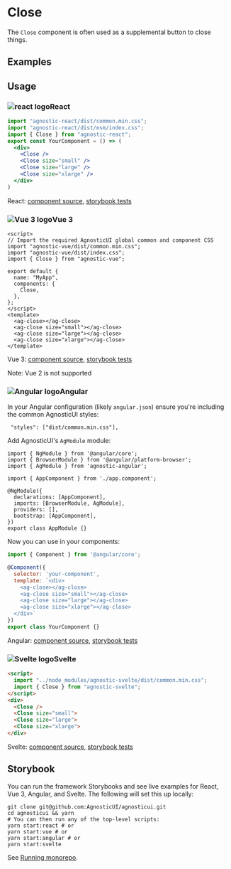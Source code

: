 # Close

The `Close` component is often used as a supplemental button to close things.

<div class="mbs24"></div>

## Examples

<div class="mbe24"></div>

<CloseExamples />

<script>
import CloseExamples from '../../components/CloseExamples.vue'
import { Alert } from "agnostic-vue";

export default {
  components: { Alert, CloseExamples }
}
</script>

<div class="mbe32"></div>

## Usage

<div class="flex">
  <h3 id="react" tabindex="-1">
    <img src="/images/React-icon.svg" alt="react logo">React
  </h3>
</div>

```jsx
import "agnostic-react/dist/common.min.css";
import "agnostic-react/dist/esm/index.css";
import { Close } from "agnostic-react";
export const YourComponent = () => (
  <div>
    <Close />
    <Close size="small" />
    <Close size="large" />
    <Close size="xlarge" />
  </div>
)
```

React: [component source](https://github.com/AgnosticUI/agnosticui/blob/master/agnostic-react/src/Close.tsx), [storybook tests](https://github.com/AgnosticUI/agnosticui/blob/master/agnostic-react/src/stories/Close.stories.tsx)

<div class="mbe32"></div>

<div class="flex">
  <h3 id="vue-3" tabindex="-1">
    <img src="/images/Vue-icon.svg" alt="Vue 3 logo">Vue 3
  </h3>
</div>

```vue
<script>
// Import the required AgnosticUI global common and component CSS
import "agnostic-vue/dist/common.min.css";
import "agnostic-vue/dist/index.css";
import { Close } from "agnostic-vue";

export default {
  name: "MyApp",
  components: {
    Close,
  },
};
</script>
<template>
  <ag-close></ag-close>
  <ag-close size="small"></ag-close>
  <ag-close size="large"></ag-close>
  <ag-close size="xlarge"></ag-close>
</template>
```


Vue 3: [component source](https://github.com/AgnosticUI/agnosticui/blob/master/agnostic-vue/src/components/Close.vue), [storybook tests](https://github.com/AgnosticUI/agnosticui/blob/master/agnostic-vue/src/stories/Close.stories.js)

<div class="mbe24"></div>

<Alert type="warning">Note: Vue 2 is not supported</Alert>

<div class="mbe32"></div>

<div class="flex">
  <h3 id="angular" tabindex="-1">
    <img src="/images/Angular-icon.svg" alt="Angular logo">Angular
  </h3>
</div>

In your Angular configuration (likely `angular.json`) ensure you're including
the common AgnosticUI styles:

<div class="mbe16"></div>

` "styles": ["dist/common.min.css"],`

<div class="mbe24"></div>

Add AgnosticUI's `AgModule` module:

```js{3,9}
import { NgModule } from '@angular/core';
import { BrowserModule } from '@angular/platform-browser';
import { AgModule } from 'agnostic-angular';

import { AppComponent } from './app.component';

@NgModule({
  declarations: [AppComponent],
  imports: [BrowserModule, AgModule],
  providers: [],
  bootstrap: [AppComponent],
})
export class AppModule {}
```

Now you can use in your components:

```js
import { Component } from '@angular/core';

@Component({
  selector: 'your-component',
  template: `<div>
    <ag-close></ag-close>
    <ag-close size="small"></ag-close>
    <ag-close size="large"></ag-close>
    <ag-close size="xlarge"></ag-close>
  </div>`
})
export class YourComponent {}
```


Angular: [component source](https://github.com/AgnosticUI/agnosticui/blob/master/agnostic-angular/libs/ag/src/lib/close.component.ts), [storybook tests](https://github.com/AgnosticUI/agnosticui/blob/master/agnostic-angular/libs/ag/src/lib/close.component.stories.ts)

<div class="mbe32"></div>

<div class="flex">
  <h3 id="svelte" tabindex="-1">
    <img src="/images/Svelte-icon.svg" alt="Svelte logo">Svelte
  </h3>
</div>

```html
<script>
  import "../node_modules/agnostic-svelte/dist/common.min.css";
  import { Close } from "agnostic-svelte";
</script>
<div>
  <Close />
  <Close size="small">
  <Close size="large">
  <Close size="xlarge">
</div>
```

Svelte: [component source](https://github.com/AgnosticUI/agnosticui/blob/master/agnostic-svelte/src/stories/Close.svelte), [storybook tests](https://github.com/AgnosticUI/agnosticui/blob/master/agnostic-svelte/src/stories/Close.stories.js)

## Storybook

You can run the framework Storybooks and see live examples for React, Vue 3, Angular, and Svelte. The following will set this up locally:

```shell
git clone git@github.com:AgnosticUI/agnosticui.git
cd agnosticui && yarn
# You can then run any of the top-level scripts:
yarn start:react # or
yarn start:vue # or
yarn start:angular # or
yarn start:svelte
```

See [Running monorepo](https://github.com/AgnosticUI/agnosticui/blob/master/CONTRIBUTING.md#running-monorepo).
